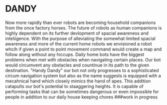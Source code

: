 # DANDY
Now more rapidly than ever robots are becoming household companions from the once factory horses. The future of robots as human companions is highly dependent on its further devlopment of spacial awareness and inteliigence. With the purpose of alleviating the somewhat limited spacial awareness and more of the current home robots we envisioned a robot whcih if given a point to point movement command would create a map and follow along without any hiccups. Daily home bots have the biggest problems when met with obstacles when navigating certain places. Our bot would circumvent any obstacles and countinue in its path to the given destination. "Handy Dandy" our bot not only progresses to a sophisticated circum navigation system but also as the name suggests is equipped with a mecahnical hand which closely mimics the hand of apes. This addition catapults our bot's potential to staaggering heights.
It is capable of performing tasks that can be sometimes dangerous or even impossible for people
in addition to our daily house keeping chores
###work in progress
